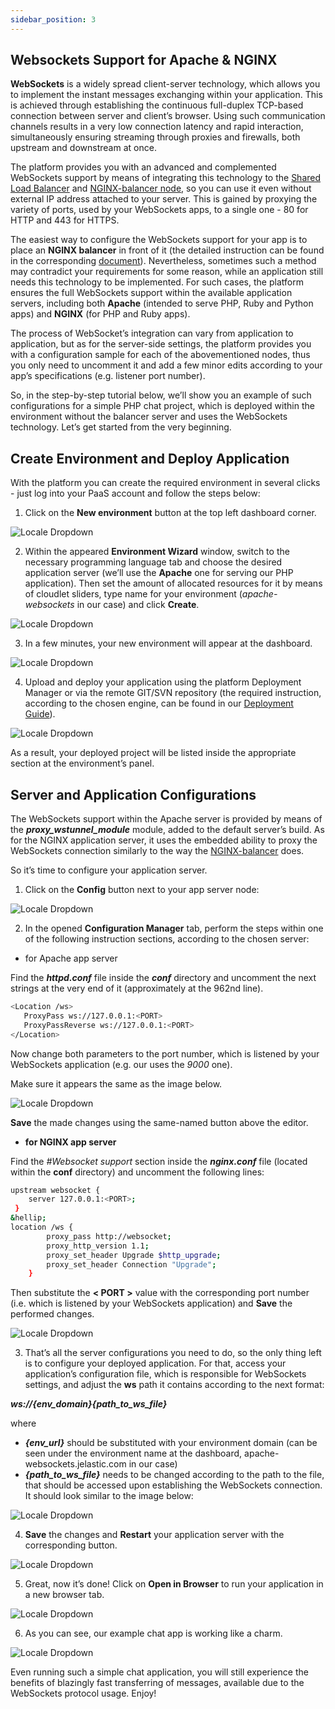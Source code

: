 ```yaml
---
sidebar_position: 3
---
```


## Websockets Support for Apache & NGINX

**WebSockets** is a widely spread client-server technology, which allows you to implement the instant messages exchanging within your application. This is achieved through establishing the continuous full-duplex TCP-based connection between server and client’s browser. Using such communication channels results in a very low connection latency and rapid interaction, simultaneously ensuring streaming through proxies and firewalls, both upstream and downstream at once.

The platform provides you with an advanced and complemented WebSockets support by means of integrating this technology to the [Shared Load Balancer](https://cloudmydc.com/) and [NGINX-balancer node](https://cloudmydc.com/), so you can use it even without external IP address attached to your server. This is gained by proxying the variety of ports, used by your WebSockets apps, to a single one - 80 for HTTP and 443 for HTTPS.

The easiest way to configure the WebSockets support for your app is to place an **NGINX balancer** in front of it (the detailed instruction can be found in the corresponding [document](https://cloudmydc.com/)). Nevertheless, sometimes such a method may contradict your requirements for some reason, while an application still needs this technology to be implemented. For such cases, the platform ensures the full WebSockets support within the available application servers, including both **Apache** (intended to serve PHP, Ruby and Python apps) and **NGINX** (for PHP and Ruby apps).

The process of WebSocket’s integration can vary from application to application, but as for the server-side settings, the platform provides you with a configuration sample for each of the abovementioned nodes, thus you only need to uncomment it and add a few minor edits according to your app’s specifications (e.g. listener port number).

So, in the step-by-step tutorial below, we’ll show you an example of such configurations for a simple PHP chat project, which is deployed within the environment without the balancer server and uses the WebSockets technology. Let’s get started from the very beginning.

## Create Environment and Deploy Application

With the platform you can create the required environment in several clicks - just log into your PaaS account and follow the steps below:

1. Click on the **New environment** button at the top left dashboard corner.

<div style={{
    display:'flex',
    justifyContent: 'center',
    margin: '0 0 1rem 0'
}}>

![Locale Dropdown](./img/WebsocketsSupportforPHP/01-new-environment.png)

</div>

2. Within the appeared **Environment Wizard** window, switch to the necessary programming language tab and choose the desired application server (we’ll use the **Apache** one for serving our PHP application). Then set the amount of allocated resources for it by means of cloudlet sliders, type name for your environment (_apache-websockets_ in our case) and click **Create**.

<div style={{
    display:'flex',
    justifyContent: 'center',
    margin: '0 0 1rem 0'
}}>

![Locale Dropdown](./img/WebsocketsSupportforPHP/02-environment-wizard.png)

</div>

3. In a few minutes, your new environment will appear at the dashboard.

<div style={{
    display:'flex',
    justifyContent: 'center',
    margin: '0 0 1rem 0'
}}>

![Locale Dropdown](./img/WebsocketsSupportforPHP/03-environment-for-websockets-created.png)

</div>

4. Upload and deploy your application using the platform Deployment Manager or via the remote GIT/SVN repository (the required instruction, according to the chosen engine, can be found in our [Deployment Guide](https://cloudmydc.com/)).

<div style={{
    display:'flex',
    justifyContent: 'center',
    margin: '0 0 1rem 0'
}}>

![Locale Dropdown](./img/WebsocketsSupportforPHP/04-websockets-application-deployed.png)

</div>

As a result, your deployed project will be listed inside the appropriate section at the environment’s panel.

## Server and Application Configurations

The WebSockets support within the Apache server is provided by means of the **_proxy_wstunnel_module_** module, added to the default server’s build. As for the NGINX application server, it uses the embedded ability to proxy the WebSockets connection similarly to the way the [NGINX-balancer](https://cloudmydc.com/) does.

So it’s time to configure your application server.

1. Click on the **Config** button next to your app server node:

<div style={{
    display:'flex',
    justifyContent: 'center',
    margin: '0 0 1rem 0'
}}>

![Locale Dropdown](./img/WebsocketsSupportforPHP/05-apache-config.png)

</div>

2. In the opened **Configuration Manager** tab, perform the steps within one of the following instruction sections, according to the chosen server:

- for Apache app server

Find the **_httpd.conf_** file inside the **_conf_** directory and uncomment the next strings at the very end of it (approximately at the 962nd line).

```bash
<Location /ws>  
   ProxyPass ws://127.0.0.1:<PORT>  
   ProxyPassReverse ws://127.0.0.1:<PORT>  
</Location>
```

Now change both parameters to the port number, which is listened by your WebSockets application (e.g. our uses the _9000_ one).

Make sure it appears the same as the image below.

<div style={{
    display:'flex',
    justifyContent: 'center',
    margin: '0 0 1rem 0'
}}>

![Locale Dropdown](./img/WebsocketsSupportforPHP/06-apache-httpd-conf.png)

</div>

**Save** the made changes using the same-named button above the editor.

- **for NGINX app server**

Find the _#Websocket support_ section inside the **_nginx.conf_** file (located within the **conf** directory) and uncomment the following lines:

```bash
upstream websocket {  
    server 127.0.0.1:<PORT>;  
 }  
&hellip;  
location /ws {  
        proxy_pass http://websocket;  
        proxy_http_version 1.1;  
        proxy_set_header Upgrade $http_upgrade;  
        proxy_set_header Connection "Upgrade";  
    }
```



Then substitute the <b>< PORT ></b> value with the corresponding port number (i.e. which is listened by your WebSockets application) and **Save** the performed changes.

<div style={{
    display:'flex',
    justifyContent: 'center',
    margin: '0 0 1rem 0'
}}>

![Locale Dropdown](./img/WebsocketsSupportforPHP/07-nginx-websockerts-configs.png)

</div>

3. That’s all the server configurations you need to do, so the only thing left is to configure your deployed application. For that, access your application’s configuration file, which is responsible for WebSockets settings, and adjust the **ws** path it contains according to the next format:

***ws://{env_domain}{path_to_ws_file}***

where

- ***{env_url}*** should be substituted with your environment domain (can be seen under the environment name at the dashboard, apache-websockets.jelastic.com in our case)
- ***{path_to_ws_file}*** needs to be changed according to the path to the file, that should be accessed upon establishing the WebSockets connection.
It should look similar to the image below:

<div style={{
    display:'flex',
    justifyContent: 'center',
    margin: '0 0 1rem 0'
}}>

![Locale Dropdown](./img/WebsocketsSupportforPHP/08-application-websockets-path.png)

</div>

4. **Save** the changes and **Restart** your application server with the corresponding button.

<div style={{
    display:'flex',
    justifyContent: 'center',
    margin: '0 0 1rem 0'
}}>

![Locale Dropdown](./img/WebsocketsSupportforPHP/09-apache-restart.png)

</div>

5. Great, now it’s done! Click on **Open in Browser** to run your application in a new browser tab.

<div style={{
    display:'flex',
    justifyContent: 'center',
    margin: '0 0 1rem 0'
}}>

![Locale Dropdown](./img/WebsocketsSupportforPHP/10-open-in-browser.png)

</div>

6. As you can see, our example chat app is working like a charm.

<div style={{
    display:'flex',
    justifyContent: 'center',
    margin: '0 0 1rem 0'
}}>

![Locale Dropdown](./img/WebsocketsSupportforPHP/11-websockerts-chat-application.png)

</div>

Even running such a simple chat application, you will still experience the benefits of blazingly fast transferring of messages, available due to the WebSockets protocol usage. Enjoy!